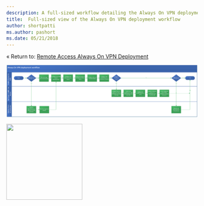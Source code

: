 ```yaml
---
description: A full-sized workflow detailing the Always On VPN deployment process with three layers.  The layers include the deployment of Always On VPN, the migration from DirectAccess to Always On VPN, and configuring conditional access for VPN connectivity using Azure AD.
title:  Full-sized view of the Always On VPN deployment workflow 
author: shortpatti
ms.author: pashort
ms.date: 05/21/2018
---
```


&#171; Return to: [Remote Access Always On VPN Deployment](always-on-vpn-deploy-deployment.md)<br>

![Full-sized view of the Always On VPN deployment workflow](../../../../media/Always-On-Vpn/always-on-vpn-deployment-workflow.png)

<img src="http://docs.microsoft.com/en-us/windows-server/remote/media/Always-On-Vpn/always-on-vpn-deployment-workflow.png" width="200" height="200" />
